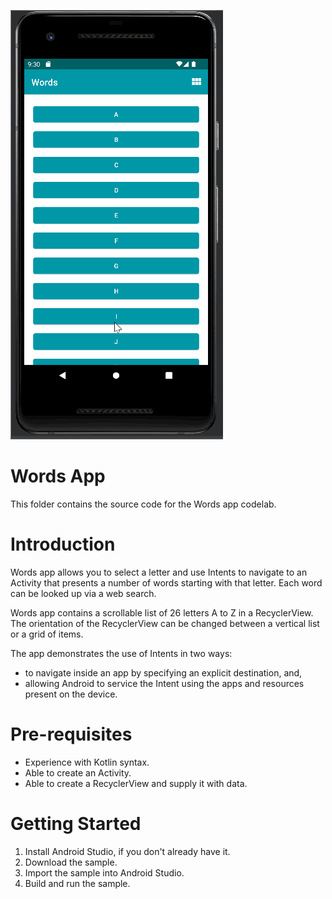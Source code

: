 ![](activityandintent.gif)
# Words App

This folder contains the source code for the Words app codelab.


# Introduction
Words app allows you to select a letter and use Intents to navigate to an Activity that
presents a number of words starting with that letter. Each word can be looked up via a web search.

Words app contains a scrollable list of 26 letters A to Z in a RecyclerView. The orientation
of the RecyclerView can be changed between a vertical list or a grid of items.

The app demonstrates the use of Intents in two ways:
* to navigate inside an app by specifying an explicit destination, and,
* allowing Android to service the Intent using the apps and resources present on the device.

# Pre-requisites
* Experience with Kotlin syntax.
* Able to create an Activity.
* Able to create a RecyclerView and supply it with data.

# Getting Started
1. Install Android Studio, if you don't already have it.
2. Download the sample.
3. Import the sample into Android Studio.
4. Build and run the sample.
